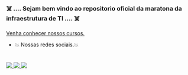### :skull_and_crossbones: .... Sejam bem vindo ao repositorio oficial da maratona da infraestrutura de TI ....  :skull_and_crossbones:

[Venha conhecer nossos cursos.](https://github.com/Maratonadainfra/Maratonadainfra/tree/main/Analista_de_infraestrutura_de_TI)

- :collision: Nossas redes sociais.:collision:
#

<p align="left">
  <a href="https://www.youtube.com/channel/UCzCIKcOL2DzCL3rjyk9GMiA?sub_confirmation=1">
    <img src="https://static-public.klickpages.com.br/tmp/zip/875/images/youtube.png?v=1528393819" />
  </a>
  <a href="https://www.facebook.com/maratonadainfra">
    <img src="https://static-public.klickpages.com.br/tmp/zip/875/images/facebook.png?v=1528393819" />
  </a>
  <a href="https://www.instagram.com/maratonadainfra/">
    <img src="https://static-public.klickpages.com.br/tmp/zip/875/images/instagram.png?v=1528393819" />
  </a>
  </p>

#

<!--
- 🔭 I’m currently working on ...
- 🌱 I’m currently learning ...
- 👯 I’m looking to collaborate on ...
- 🤔 I’m looking for help with ...
- 💬 Ask me about ...
- 📫 How to reach me: ...
- 😄 Pronouns: ...
- ⚡ Fun fact: ...
-->
